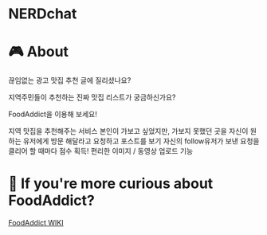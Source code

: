 # NERDchat


# 🎮 About
끊임없는 광고 맛집 추천 글에 질리셨나요?

지역주민들이 추천하는 진짜 맛집 리스트가 궁금하신가요?

FoodAddict을 이용해 보세요!

지역 맛집을 추천해주는 서비스
본인이 가보고 싶었지만, 가보지 못했던 곳을 자신이 원하는 유저에게 방문 해달라고 요청하고 포스트를 보기
자신의 follow유저가 보낸 요청을 클리어 할 때마다 점수 획득!
편리한 이미지 / 동영상 업로드 기능

# 🤩 If you're more curious about FoodAddict?

[FoodAddict WIKI](https://github.com/HTlee1990/FoodAddict/wiki)


